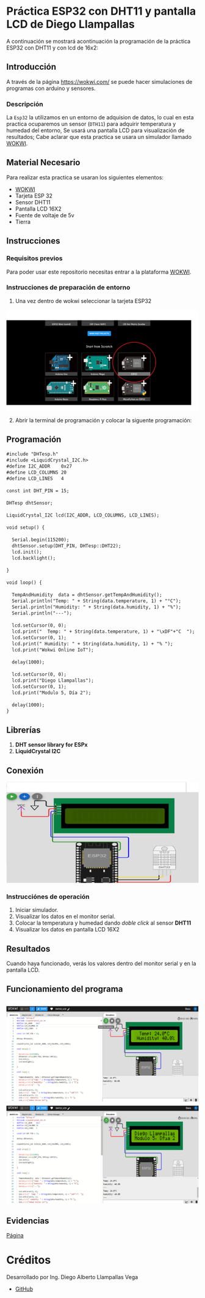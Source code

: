 # Práctica ESP32 con DHT11 y pantalla LCD de Diego Llampallas

A continuación se mostrará acontinuación la programación de la práctica ESP32 con DHT11 y con lcd de 16x2:

## Introducción
A través de la página https://wokwi.com/  se puede hacer simulaciones de programas con arduino y sensores.
### Descripción

La ```Esp32``` la utilizamos en un entorno de adquision de datos, lo cual en esta practica ocuparemos un sensor (```DTH11```) para adquirir temperatura y humedad del entorno, Se usará una pantalla LCD para visualización de resultados; Cabe aclarar que esta practica se usara un simulador llamado [WOKWI](https://https://wokwi.com/).


## Material Necesario

Para realizar esta practica se usaran los siguientes elementos:

- [WOKWI](https://https://wokwi.com/)
- Tarjeta ESP 32
- Sensor DHT11
- Pantalla LCD 16X2
- Fuente de voltaje de 5v
- Tierra



## Instrucciones

### Requisitos previos

Para poder usar este repositorio necesitas entrar a la plataforma [WOKWI](https://https://wokwi.com/).


### Instrucciones de preparación de entorno 
1. Una vez dentro de wokwi seleccionar la tarjeta ESP32

![](https://github.com/DiegoLlampallas/Practica-DHT22/blob/main/6.png?raw=true)

2. Abrir la terminal de programación y colocar la siguente programación:
## Programación

```
#include "DHTesp.h"
#include <LiquidCrystal_I2C.h>
#define I2C_ADDR    0x27
#define LCD_COLUMNS 20
#define LCD_LINES   4

const int DHT_PIN = 15;

DHTesp dhtSensor;

LiquidCrystal_I2C lcd(I2C_ADDR, LCD_COLUMNS, LCD_LINES);

void setup() {

  Serial.begin(115200);
  dhtSensor.setup(DHT_PIN, DHTesp::DHT22);
  lcd.init();
  lcd.backlight();

}

void loop() {

  TempAndHumidity  data = dhtSensor.getTempAndHumidity();
  Serial.println("Temp: " + String(data.temperature, 1) + "°C");
  Serial.println("Humidity: " + String(data.humidity, 1) + "%");
  Serial.println("---");
  
  lcd.setCursor(0, 0);
  lcd.print("  Temp: " + String(data.temperature, 1) + "\xDF"+"C  ");
  lcd.setCursor(0, 1);
  lcd.print(" Humidity: " + String(data.humidity, 1) + "% ");
  lcd.print("Wokwi Online IoT");

  delay(1000);

  lcd.setCursor(0, 0);
  lcd.print("Diego Llampallas");
  lcd.setCursor(0, 1);
  lcd.print("Modulo 5, Día 2");

  delay(1000);
}
```

## Librerías

1. **DHT sensor library for ESPx**
2. **LiquidCrystal I2C**

## Conexión

![](https://github.com/DiegoLlampallas/DHT11_LCD/blob/main/2.png?raw=true)

### Instrucciónes de operación

1. Iniciar simulador.
2. Visualizar los datos en el monitor serial.
3. Colocar la temperatura y humedad dando *doble click* al sensor **DHT11** 
4. Visualizar los datos en pantalla LCD 16X2

## Resultados

Cuando haya funcionado, verás los valores dentro del monitor serial y en la pantalla LCD.

## Funcionamiento del programa

![](https://github.com/DiegoLlampallas/DHT11_LCD/blob/main/3.png?raw=true)
![](https://github.com/DiegoLlampallas/DHT11_LCD/blob/main/4.png?raw=true)

## Evidencias

[Página](https://wokwi.com/projects/367153177232147457)


# Créditos

Desarrollado por Ing. Diego Alberto Llampallas Vega

- [GitHub](https://github.com/DiegoLlampallas)